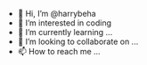 - 👋 Hi, I’m @harrybeha     
- 👀 I’m interested in coding    
- 🌱 I’m currently learning ...    
- 💞️ I’m looking to collaborate on ...
- 📫 How to reach me ... 

<!---
harrybeha/harrybeha is a ✨ special ✨ repository because its `README.md` (this file) appears on your GitHub profile.
You can click the Preview link to take a look at your changes.
--->
